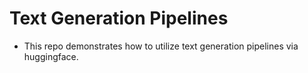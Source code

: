 # Text Generation Pipelines
* This repo demonstrates how to utilize text generation pipelines via huggingface. 
